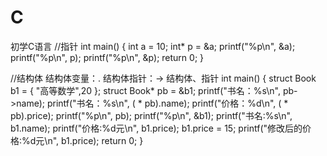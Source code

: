 # C
初学C语言
//指针
int main()
{
	int a = 10;
	int* p = &a;
	printf("%p\n", &a);
	printf("%p\n", p);
  printf("%p\n", &p);
  return 0;
}

//结构体
结构体变量：.
 结构体指针：->
结构体、指针
int main()
{
	struct Book b1 = { "高等数学",20 };
	struct Book* pb = &b1;
	printf("书名：%s\n", pb->name);
	printf("书名：%s\n", ( * pb).name);
	printf("价格：%d\n", ( * pb).price);
	printf("%p\n", pb);
	printf("%p\n", &b1);
	printf("书名:%s\n", b1.name);
	printf("价格:%d元\n", b1.price);
	b1.price = 15;
	printf("修改后的价格:%d元\n", b1.price);
	return 0;
}
